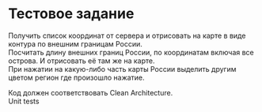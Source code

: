 #  Тестовое задание

Получить список координат от сервера и отрисовать на карте в виде контура по внешним границам России.  
Посчитать длину внешних границ России, по координатам включая все острова. И отрисовать её там же на карте.  
При нажатии на какую-либо часть карты России выделить другим цветом регион где произошло нажатие.  
  
Код должен соответствовать Clean Architecture.  
Unit tests  
